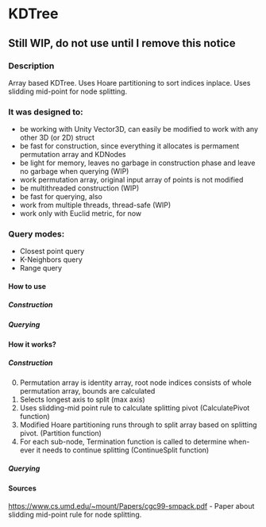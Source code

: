 # KDTree
## Still WIP, do not use until I remove this notice

### Description

Array based KDTree. Uses Hoare partitioning to sort indices inplace. Uses slidding mid-point for node splitting.

### It was designed to:
* be working with Unity Vector3D, can easily be modified to work with any other 3D (or 2D) struct
* be fast for construction, since everything it allocates is permament permutation array and KDNodes
* be light for memory, leaves no garbage in construction phase and leave no garbage when querying (WIP)
* work permutation array, original input array of points is not modified
* be multithreaded construction (WIP)
* be fast for querying, also 
* work from multiple threads, thread-safe (WIP)
* work only with Euclid metric, for now

### Query modes:
* Closest point query
* K-Neighbors query
* Range query

#### How to use

##### Construction


##### Querying

#### How it works?

##### Construction
0. Permutation array is identity array, root node indices consists of whole permutation array, bounds are calculated
1. Selects longest axis to split (max axis)
2. Uses slidding-mid point rule to calculate splitting pivot (CalculatePivot function) 
3. Modified Hoare partitioning runs through to split array based on splitting pivot. (Partition function)
4. For each sub-node, Termination function is called to determine when-ever it needs to continue splitting (ContinueSplit function)

##### Querying


#### Sources

https://www.cs.umd.edu/~mount/Papers/cgc99-smpack.pdf - Paper about slidding mid-point rule for node splitting.
